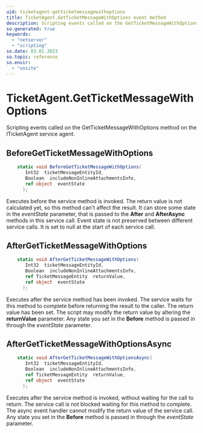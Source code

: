 ```yaml
---
uid: ticketagent-getticketmessagewithoptions
title: TicketAgent.GetTicketMessageWithOptions event method
description: Scripting events called on the GetTicketMessageWithOptions method on the TicketAgent service agent.
so.generated: true
keywords:
  - "netserver"
  - "scripting"
so.date: 03.01.2023
so.topic: reference
so.envir:
  - "onsite"
---
```

# TicketAgent.GetTicketMessageWithOptions

Scripting events called on the <see cref='M:SuperOffice.CRM.Services.ITicketAgent.GetTicketMessageWithOptions'>GetTicketMessageWithOptions</see> method on the <see cref='ITicketAgent'>ITicketAgent</see>  service agent.

## BeforeGetTicketMessageWithOptions
```cs
    static void BeforeGetTicketMessageWithOptions(
       Int32  ticketMessageEntityId,
       Boolean  includeNonInlineAttachmentsInfo,
       ref object  eventState
      );
```
Executes before the service method is invoked.
The return value is not calculated yet, so this method can't affect the result.
It can store some state in the *eventState* parameter, that is passed to the **After** and **AfterAsync** methods in this service call.
Event state is not preserved between different service calls. It is set to null at the start of each service call.
## AfterGetTicketMessageWithOptions
```cs
    static void AfterGetTicketMessageWithOptions(
       Int32  ticketMessageEntityId,
       Boolean  includeNonInlineAttachmentsInfo,
       ref TicketMessageEntity  returnValue,
       ref object  eventState
      );
```
Executes after the service method has been invoked. The service waits for this method to complete before returning the result to the caller.
The return value has been set. The script may modify the return value by altering the **returnValue** parameter.
Any state you set in the **Before** method is passed in through the *eventState* parameter.
## AfterGetTicketMessageWithOptionsAsync
```cs
    static void AfterGetTicketMessageWithOptionsAsync(
       Int32  ticketMessageEntityId,
       Boolean  includeNonInlineAttachmentsInfo,
       ref TicketMessageEntity  returnValue,
       ref object  eventState
      );
```
Executes after the service method is invoked, without waiting for the call to return.
The service call is not blocked waiting for this method to complete.
The async event handler cannot modify the return value of the service call.
Any state you set in the **Before** method is passed in through the *eventState* parameter.


